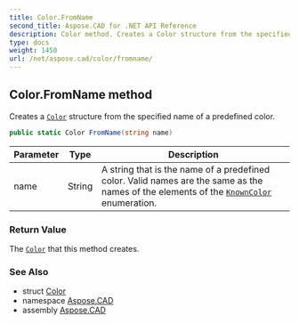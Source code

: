 ```yaml
---
title: Color.FromName
second_title: Aspose.CAD for .NET API Reference
description: Color method. Creates a Color structure from the specified name of a predefined color
type: docs
weight: 1450
url: /net/aspose.cad/color/fromname/
---
```

## Color.FromName method

Creates a [`Color`](../) structure from the specified name of a predefined color.

```csharp
public static Color FromName(string name)
```

| Parameter | Type | Description |
| --- | --- | --- |
| name | String | A string that is the name of a predefined color. Valid names are the same as the names of the elements of the [`KnownColor`](../../knowncolor/) enumeration. |

### Return Value

The [`Color`](../) that this method creates.

### See Also

* struct [Color](../)
* namespace [Aspose.CAD](../../color/)
* assembly [Aspose.CAD](../../../)


